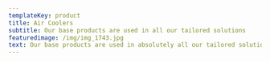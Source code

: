 ```yaml
---
templateKey: product
title: Air Coolers
subtitle: Our base products are used in all our tailored solutions
featuredimage: /img/img_1743.jpg
text: Our base products are used in absolutely all our tailored solutions
---
```


